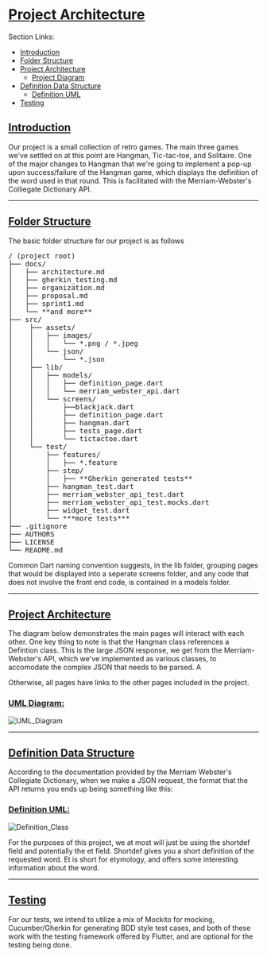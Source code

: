 # <u>Project Architecture</u>

Section Links:

* [Introduction](#introduction)
* [Folder Structure](#folder-structure)
* [Project Architecture](#project-architecture)
    + [Project Diagram](#uml-diagram)
* [Definition Data Structure](#definition-data-structure)
    + [Definition UML](#definition-uml)
* [Testing](#testing)

## <u>Introduction</u>

Our project is a small collection of retro games. The main three games we've settled on at this point are Hangman, Tic-tac-toe, and Solitaire. One of the major changes to Hangman that we're going to implement a pop-up upon success/failure of the Hangman game, which displays the definition of the word used in that round. This is facilitated with the Merriam-Webster's Colliegate Dictionary API.

 
---
## <u>Folder Structure</u>

The basic folder structure for our project is as follows

<pre>
/ (project root)
├── docs/
│   ├── architecture.md
│   ├── gherkin_testing.md
│   ├── organization.md
│   ├── proposal.md
│   ├── sprint1.md
│   └── **and more**
├── src/
│    ├── assets/
│    │   ├── images/     
│    │   │   └── *.png / *.jpeg
│    │   └── json/
│    │       └── *.json             
│    ├── lib/
│    │   ├── models/
│    │   │   ├── definition_page.dart
│    │   │   └── merriam_webster_api.dart
│    │   └── screens/
│    │       ├──blackjack.dart
│    │       ├── definition_page.dart
│    │       ├── hangman.dart   
│    │       ├── tests_page.dart
│    │       └── tictactoe.dart
│    └── test/
│        ├── features/
│        │   ├── *.feature
│        ├── step/
│        │   ├── **Gherkin generated tests**
│        ├── hangman_test.dart
│        ├── merriam_webster_api_test.dart
│        ├── merriam_webster_api_test.mocks.dart
│        ├── widget_test.dart
│        └── ***more tests***    
├── .gitignore
├── AUTHORS
├── LICENSE
└── README.md
</pre>

Common Dart naming convention suggests, in the lib folder, grouping pages that would be displayed into a seperate screens folder, and any code that does not involve the front end code, is contained in a models folder.

---

## <u>Project Architecture</u>

The diagram below demonstrates the main pages will interact with each other. One key thing to note is that the Hangman class references a Defintion class. This is the large JSON response, we get from the Merriam-Webster's API, which we've implemented as various classes, to accomodate the complex JSON that needs to be parsed. A

Otherwise, all pages have links to the other pages included in the project.
### <u>UML Diagram:</u>
![UML_Diagram](../src/assets/images/UML_Diagram.png)



---


## <u>Definition Data Structure</u>

According to the documentation provided by the Merriam Webster's Collegiate Dictionary, when we make a JSON request, the format that the API returns you ends up being something like this:

### <u>Definition UML:</u>
![Definition_Class](../src/assets/images/Definition_Class.png)


For the purposes of this project, we at most will just be using the shortdef field and potentially the et field. Shortdef gives you a short definition of the requested word. Et is short for etymology, and offers some interesting information about the word.

---

## <u>Testing</u>

For our tests, we intend to utilize a mix of Mockito for mocking, Cucumber/Gherkin for generating BDD style test cases, and both of these work with the testing framework offered by Flutter, and are optional for the testing being done.